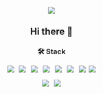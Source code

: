 <p align="center"><img src="https://capsule-render.vercel.app/api?type=slice&color=8cd7f7&height=200&section=header&text=SangGwon%20Lee&fontSize=70"</p>

<h2 align="center"> Hi there 👋 </h2>

<h3 align="center"> 🛠 Stack </h3>

<p align="center"> 
    <img src="https://img.shields.io/badge/C++-00599C?style=flat-square&logo=C%2B%2B&logoColor=white"> &nbsp
    <img src="https://img.shields.io/badge/Python-3766AB?style=flat-square&logo=Python&logoColor=white"> &nbsp
    <img src="https://img.shields.io/badge/Numpy-013243?style=flat-square&logo=Numpy&logoColor=white"> &nbsp
    <img src="https://img.shields.io/badge/SciPy-%230C55A5.svg?style=flat-square&logo=scipy&logoColor=%white"> &nbsp
    <img src="https://img.shields.io/badge/Pandas-150458?style=flat-square&logo=Pandas&logoColor=white"> &nbsp
    <img src="https://img.shields.io/badge/Scikit--learn-%23F7931E.svg?style=flat-square&logo=scikit-learn&logoColor=white"> &nbsp
    <img src="https://img.shields.io/badge/Pytorch-EE4C2C?style=flat-square&logo=Pytorch&logoColor=white">&nbsp
    <img src="https://img.shields.io/badge/Flask-00000C?style=flat-square&logo=Flask&logoColor=white">
</p>
 
<p align="center"> 
    <img src="http://mazassumnida.wtf/api/v2/generate_badge?boj=stu0430"> &nbsp
    <img src="http://mazandi.herokuapp.com/api?handle=stu0430&theme=warm">
</p>
